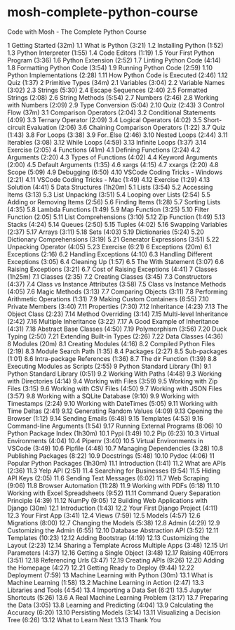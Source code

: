 # mosh-complete-python-course
Code with Mosh - The Complete Python Course

1 Getting Started (32m)
    1.1 What is Python (3:21)
    1.2 Installing Python (1:52)
    1.3 Python Interpreter (1:55)
    1.4 Code Editors (1:19)
    1.5 Your First Python Program (3:36)
    1.6 Python Extension (2:52)
    1.7 Linting Python Code (4:14)
    1.8 Formatting Python Code (3:54)
    1.9 Running Python Code (2:59)
    1.10 Python Implementations (2:28)
    1.11 How Python Code is Executed (2:46)
    1.12 Quiz (1:37)
2 Primitive Types (34m)
    2.1 Variables (3:04)
    2.2 Variable Names (3:02)
    2.3 Strings (5:30)
    2.4 Escape Sequences (2:40)
    2.5 Formatted Strings (2:08)
    2.6 String Methods (5:54)
    2.7 Numbers (2:46)
    2.8 Working with Numbers (2:09)
    2.9 Type Conversion (5:04)
    2.10 Quiz (2:43)
3 Control Flow (37m)
    3.1 Comparison Operators (2:04)
    3.2 Conditional Statements (4:09)
    3.3 Ternary Operator (2:09)
    3.4 Logical Operators (4:02)
    3.5 Short-circuit Evaluation (2:06)
    3.6 Chaining Comparison Operators (1:22)
    3.7 Quiz (1:43)
    3.8 For Loops (3:38)
    3.9 For..Else (2:46)
    3.10 Nested Loops (2:44)
    3.11 Iterables (3:08)
    3.12 While Loops (4:59)
    3.13 Infinite Loops (1:37)
    3.14 Exercise (2:05)
4 Functions (41m)
    4.1 Defining Functions (2:24)
    4.2 Arguments (2:20)
    4.3 Types of Functions (4:02)
    4.4 Keyword Arguments (2:00)
    4.5 Default Arguments (1:35)
    4.6 xargs (4:15)
    4.7 xxargs (2:20)
    4.8 Scope (5:09)
    4.9 Debugging (6:50)
    4.10 VSCode Coding Tricks - Windows (2:21)
    4.11 VSCode Coding Tricks - Mac (1:49)
    4.12 Exercise (1:29)
    4.13 Solution (4:41)
5 Data Structures (1h20m)
    5.1 Lists (3:54)
    5.2 Accessing Items (3:13)
    5.3 List Unpacking (3:51)
    5.4 Looping over Lists (2:54)
    5.5 Adding or Removing Items (2:56)
    5.6 Finding Items (1:28)
    5.7 Sorting Lists (4:35)
    5.8 Lambda Functions (1:49)
    5.9 Map Function (3:25)
    5.10 Filter Function (2:05)
    5.11 List Comprehensions (3:10)
    5.12 Zip Function (1:49)
    5.13 Stacks (4:24)
    5.14 Queues (2:50)
    5.15 Tuples (4:02)
    5.16 Swapping Variables (2:37)
    5.17 Arrays (3:11)
    5.18 Sets (4:03)
    5.19 Dictionaries (5:24)
    5.20 Dictionary Comprehensions (3:19)
    5.21 Generator Expressions (3:51)
    5.22 Unpacking Operator (4:05)
    5.23 Exercise (6:21)
6 Exceptions (20m)
    6.1 Exceptions (2:16)
    6.2 Handling Exceptions (4:10)
    6.3 Handling Different Exceptions (3:05)
    6.4 Cleaning Up (1:57)
    6.5 The With Statement (3:07)
    6.6 Raising Exceptions (3:21)
    6.7 Cost of Raising Exceptions (4:41)
7 Classes (1h25m)
    7.1 Classes (2:35)
    7.2 Creating Classes (3:45)
    7.3 Constructors (4:37)
    7.4 Class vs Instance Attributes (3:58)
    7.5 Class vs Instance Methods (4:05)
    7.6 Magic Methods (3:13)
    7.7 Comparing Objects (3:11)
    7.8 Performing Arithmetic Operations (1:31)
    7.9 Making Custom Containers (6:55)
    7.10 Private Members (3:40)
    7.11 Properties (7:30)
    7.12 Inheritance (4:23)
    7.13 The Object Class (2:23)
    7.14 Method Overriding (3:14)
    7.15 Multi-level Inheritance (2:42)
    7.16 Multiple Inheritance (3:22)
    7.17 A Good Example of Inheritance (4:31)
    7.18 Abstract Base Classes (4:50)
    7.19 Polymorphism (3:56)
    7.20 Duck Typing (2:50)
    7.21 Extending Built-in Types (2:26)
    7.22 Data Classes (4:36)
8 Modules (20m)
    8.1 Creating Modules (4:16)
    8.2 Compiled Python Files (2:19)
    8.3 Module Search Path (1:35)
    8.4 Packages (2:27)
    8.5 Sub-packages (1:01)
    8.6 Intra-package References (1:36)
    8.7 The dir Function (1:39)
    8.8 Executing Modules as Scripts (2:55)
9 Python Standard Library (1h)
    9.1 Python Standard Library (0:51)
    9.2 Working With Paths (4:48)
    9.3 Working with Directories (4:14)
    9.4 Working with Files (3:59)
    9.5 Working with Zip Files (3:15)
    9.6 Working with CSV Files (4:50)
    9.7 Working with JSON Files (3:57)
    9.8 Working with a SQLite Database (9:10)
    9.9 Working with Timestamps (2:24)
    9.10 Working with DateTimes (5:05)
    9.11 Working with Time Deltas (2:41)
    9.12 Generating Random Values (4:09)
    9.13 Opening the Browser (1:12)
    9.14 Sending Emails (6:48)
    9.15 Templates (4:53)
    9.16 Command-line Arguments (1:54)
    9.17 Running External Programs (8:06)
10 Python Package Index (1h30m)
    10.1 Pypi (1:49)
    10.2 Pip (6:23)
    10.3 Virtual Environments (4:04)
    10.4 Pipenv (3:40)
    10.5 Virtual Environments in VSCode (3:49)
    10.6 Pipfile (4:48)
    10.7 Managing Dependencies (3:28)
    10.8 Publishing Packages (8:22)
    10.9 Docstrings (5:48)
    10.10 Pydoc (4:06)
11 Popular Python Packages (1h30m)
    11.1 Introduction (1:41)
    11.2 What are APIs (2:36)
    11.3 Yelp API (2:51)
    11.4 Searching for Businesses (9:54)
    11.5 Hiding API Keys (2:05)
    11.6 Sending Text Messages (6:02)
    11.7 Web Scraping (9:06)
    11.8 Browser Automation (11:28)
    11.9 Working with PDFs (6:18)
    11.10 Working with Excel Spreadsheets (9:52)
    11.11 Command Query Separation Principle (4:39)
    11.12 NumPy (9:05)
12 Building Web Applications with Django (30m)
    12.1 Introduction (1:43)
    12.2 Your First Django Project (4:11)
    12.3 Your First App (3:41)
    12.4 Views (7:59)
    12.5 Models (4:57)
    12.6 Migrations (8:00)
    12.7 Changing the Models (5:38)
    12.8 Admin (4:29)
    12.9 Customizing the Admin (6:55)
    12.10 Database Abstraction API (3:52)
    12.11 Templates (10:23)
    12.12 Adding Bootstrap (4:19)
    12.13 Customizing the Layout (2:23)
    12.14 Sharing a Template Across Multiple Apps (3:48)
    12.15 Url Parameters (4:37)
    12.16 Getting a Single Object (3:48)
    12.17 Raising 40Errors (3:51)
    12.18 Referencing Urls (3:47)
    12.19 Creating APIs (9:26)
    12.20 Adding the Homepage (4:27)
    12.21 Getting Ready to Deploy (9:44)
    12.22 Deployment (7:59)
13 Machine Learning with Python (30m)
    13.1 What is Machine Learning (1:58)
    13.2 Machine Learning in Action (2:47)
    13.3 Libraries and Tools (4:54)
    13.4 Importing a Data Set (6:21)
    13.5 Jupyter Shortcuts (5:26)
    13.6 A Real Machine Learning Problem (3:17)
    13.7 Preparing the Data (3:05)
    13.8 Learning and Predicting (4:04)
    13.9 Calculating the Accuracy (6:20)
    13.10 Persisting Models (3:14)
    13.11 Visualizing a Decision Tree (6:26)
    13.12 What to Learn Next
    13.13 Thank You
    
